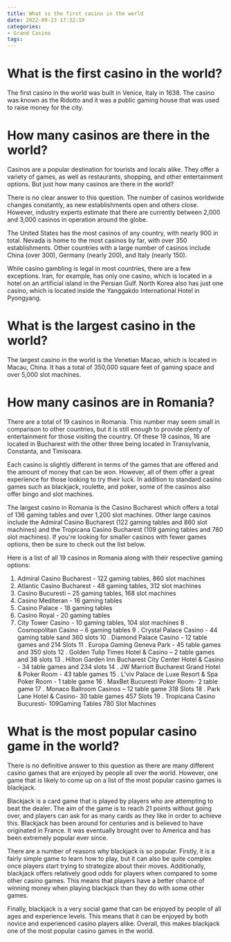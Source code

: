 ```yaml
---
title: What is the first casino in the world
date: 2022-09-23 17:32:19
categories:
- Grand Casino
tags:
---
```



#  What is the first casino in the world?

The first casino in the world was built in Venice, Italy in 1638. The casino was known as the Ridotto and it was a public gaming house that was used to raise money for the city.

#  How many casinos are there in the world?

Casinos are a popular destination for tourists and locals alike. They offer a variety of games, as well as restaurants, shopping, and other entertainment options. But just how many casinos are there in the world?

There is no clear answer to this question. The number of casinos worldwide changes constantly, as new establishments open and others close. However, industry experts estimate that there are currently between 2,000 and 3,000 casinos in operation around the globe.

The United States has the most casinos of any country, with nearly 900 in total. Nevada is home to the most casinos by far, with over 350 establishments. Other countries with a large number of casinos include China (over 300), Germany (nearly 200), and Italy (nearly 150).

While casino gambling is legal in most countries, there are a few exceptions. Iran, for example, has only one casino, which is located in a hotel on an artificial island in the Persian Gulf. North Korea also has just one casino, which is located inside the Yanggakdo International Hotel in Pyongyang.

#  What is the largest casino in the world?

The largest casino in the world is the Venetian Macao, which is located in Macau, China. It has a total of 350,000 square feet of gaming space and over 5,000 slot machines.

#  How many casinos are in Romania?

There are a total of 19 casinos in Romania. This number may seem small in comparison to other countries, but it is still enough to provide plenty of entertainment for those visiting the country. Of these 19 casinos, 16 are located in Bucharest with the other three being located in Transylvania, Constanta, and Timisoara.

Each casino is slightly different in terms of the games that are offered and the amount of money that can be won. However, all of them offer a great experience for those looking to try their luck. In addition to standard casino games such as blackjack, roulette, and poker, some of the casinos also offer bingo and slot machines.

The largest casino in Romania is the Casino Bucharest which offers a total of 136 gaming tables and over 1,200 slot machines. Other large casinos include the Admiral Casino Bucharest (122 gaming tables and 860 slot machines) and the Tropicana Casino Bucharest (109 gaming tables and 780 slot machines). If you're looking for smaller casinos with fewer games options, then be sure to check out the list below.

Here is a list of all 19 casinos in Romania along with their respective gaming options:

1. Admiral Casino Bucharest - 122 gaming tables, 860 slot machines
2. Atlantic Casino Bucharest - 48 gaming tables, 312 slot machines
3. Casino Bucuresti – 25 gaming tables, 168 slot machines
4. Casino Mediteran - 16 gaming tables
5. Casino Palace - 18 gaming tables
6. Casino Royal - 20 gaming tables
7. City Tower Casino - 10 gaming tables, 104 slot machines   8 . Cosmopolitan Casino – 6 gaming tables    9 . Crystal Palace Casino - 44 gaming table sand 360 slots   10 . Diamond Palace Casino - 12 table games and 214 Slots  11 . Europa Gaming Geneva Park - 45 table games and 350 slots  12 . Golden Tulip Times Hotel & Casino – 2 table games and 38 slots 13 . Hilton Garden Inn Bucharest City Center Hotel & Casino - 34 table games and 234 slots 14 . JW Marriott Bucharest Grand Hotel & Poker Room - 43 table games 15 . L’viv Palace de Luxe Resort & Spa Poker Room - 1 table game 16 . MaxBet Bucuresti Poker Room- 2 table game 17 . Monaco Ballroom Casinos – 12 table game 318 Slots 18 . Park Lane Hotel & Casino- 30 table games 457 Slots 19 . Tropicana Casino Bucuresti- 109Gaming Tables 780 Slot Machines

#  What is the most popular casino game in the world?

There is no definitive answer to this question as there are many different casino games that are enjoyed by people all over the world. However, one game that is likely to come up on a list of the most popular casino games is blackjack.

Blackjack is a card game that is played by players who are attempting to beat the dealer. The aim of the game is to reach 21 points without going over, and players can ask for as many cards as they like in order to achieve this. Blackjack has been around for centuries and is believed to have originated in France. It was eventually brought over to America and has been extremely popular ever since.

There are a number of reasons why blackjack is so popular. Firstly, it is a fairly simple game to learn how to play, but it can also be quite complex once players start trying to strategize about their moves. Additionally, blackjack offers relatively good odds for players when compared to some other casino games. This means that players have a better chance of winning money when playing blackjack than they do with some other games.

 Finally, blackjack is a very social game that can be enjoyed by people of all ages and experience levels. This means that it can be enjoyed by both novice and experienced casino players alike. Overall, this makes blackjack one of the most popular casino games in the world.